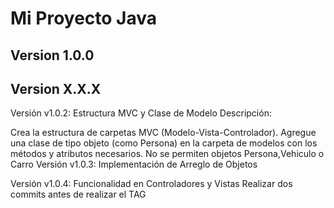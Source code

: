 # Mi Proyecto Java
## Version 1.0.0
## Version X.X.X
Versión v1.0.2: Estructura MVC y Clase de Modelo
Descripción:

Crea la estructura de carpetas MVC (Modelo-Vista-Controlador).
Agregue una clase de tipo objeto (como Persona) en la carpeta de modelos con los métodos y atributos necesarios. No se permiten objetos Persona,Vehiculo o Carro
Versión v1.0.3: Implementación de Arreglo de Objetos

Versión v1.0.4: Funcionalidad en Controladores y Vistas
Realizar dos commits antes de realizar el TAG